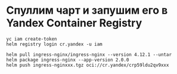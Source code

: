 # Спуллим чарт и запушим его в Yandex Container Registry

```
yc iam create-token
helm registry login cr.yandex -u iam

helm pull ingress-nginx/ingress-nginx --version 4.12.1 --untar
helm package ingress-nginx --app-version 2.0.0
helm push ingress-nginxxx.tgz oci://cr.yandex/crp59ldu2qv9xxx
```
